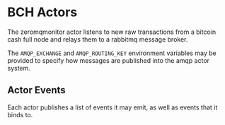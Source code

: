 
# BCH Actors

The zeromqmonitor actor listens to new raw transactions from a bitcoin
cash full node and relays them to a rabbitmq message broker.

The `AMQP_EXCHANGE` and `AMQP_ROUTING_KEY` environment variables may be
provided to specify how messages are published into the amqp actor system.

## Actor Events

Each actor publishes a list of events it may emit, as well as events
that it binds to.
